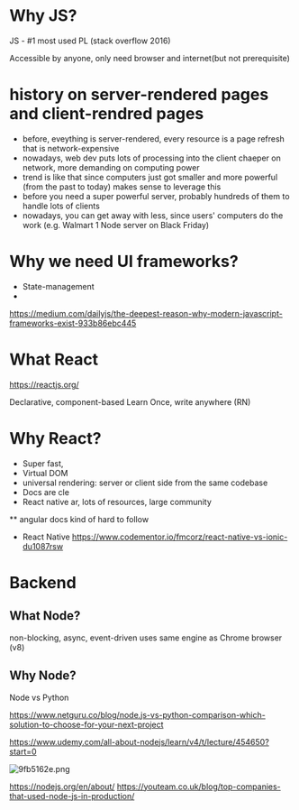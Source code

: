# Why JS?

JS - #1 most used PL (stack overflow 2016)

Accessible by anyone, only need browser and internet(but not prerequisite)

# history on server-rendered pages and client-rendred pages

- before, eveything is server-rendered, every resource is a page refresh
 that is network-expensive
- nowadays, web dev puts lots of processing into
the client 
chaeper on network, more demanding on computing power
- trend is like that since computers just got smaller
and more powerful (from the past to today)
makes sense to leverage this
- before you need a super powerful server, probably hundreds of them to handle lots of clients
- nowadays, you can get away with less, 
since users' computers do the work
(e.g. Walmart 1 Node server on Black Friday)

# Why we need UI frameworks?

 - State-management
 - 

https://medium.com/dailyjs/the-deepest-reason-why-modern-javascript-frameworks-exist-933b86ebc445

# What React

https://reactjs.org/

Declarative, component-based
Learn Once, write anywhere (RN)


# Why React?

+ Super fast,
+ Virtual DOM
+ universal rendering: server or client side from the same codebase
+ Docs are cle
+ React native
ar, lots of resources, large community

** angular docs kind of hard to follow

+ React Native
https://www.codementor.io/fmcorz/react-native-vs-ionic-du1087rsw

# Backend

## What Node?
non-blocking, async, event-driven
uses same engine as Chrome browser (v8)

## Why Node?
Node vs Python

https://www.netguru.co/blog/node.js-vs-python-comparison-which-solution-to-choose-for-your-next-project


https://www.udemy.com/all-about-nodejs/learn/v4/t/lecture/454650?start=0


![9fb5162e.png](:storage/3c3f3c9d-54eb-4cb0-b641-c50ec422a635/9fb5162e.png)


https://nodejs.org/en/about/
https://youteam.co.uk/blog/top-companies-that-used-node-js-in-production/
